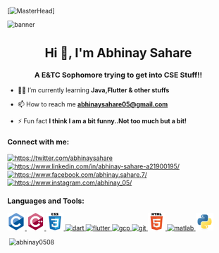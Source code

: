 [![MasterHead](https://drive.google.com/file/d/1c2iwIQhGs8ePtaGKLEuq5lFJYuD68aXv/view?usp=sharing)]

<img src='https://drive.google.com/file/d/1c2iwIQhGs8ePtaGKLEuq5lFJYuD68aXv/view?usp=sharing' alt="banner"></img>

<h1 align="center">Hi 👋, I'm Abhinay Sahare</h1>
<h3 align="center">A E&TC Sophomore trying to get into CSE Stuff!!</h3>

- 👨‍💻 I’m currently learning **Java,Flutter & other stuffs**

- 📫 How to reach me **abhinaysahare05@gmail.com** 

- ⚡ Fun fact **I think I am a bit funny..Not too much but a bit!**

<h3 align="left">Connect with me:</h3>
<p align="left">
<a href="https://twitter.com/https://twitter.com/abhinaysahare" target="blank"><img align="center" src="https://raw.githubusercontent.com/rahuldkjain/github-profile-readme-generator/master/src/images/icons/Social/twitter.svg" alt="https://twitter.com/abhinaysahare" height="30" width="40" /></a>
<a href="https://linkedin.com/in/https://www.linkedin.com/in/abhinay-sahare-a21900195/" target="blank"><img align="center" src="https://raw.githubusercontent.com/rahuldkjain/github-profile-readme-generator/master/src/images/icons/Social/linked-in-alt.svg" alt="https://www.linkedin.com/in/abhinay-sahare-a21900195/" height="30" width="40" /></a>
<a href="https://fb.com/https://www.facebook.com/abhinay.sahare.7/" target="blank"><img align="center" src="https://raw.githubusercontent.com/rahuldkjain/github-profile-readme-generator/master/src/images/icons/Social/facebook.svg" alt="https://www.facebook.com/abhinay.sahare.7/" height="30" width="40" /></a>
<a href="https://instagram.com/https://www.instagram.com/abhinay_05/" target="blank"><img align="center" src="https://raw.githubusercontent.com/rahuldkjain/github-profile-readme-generator/master/src/images/icons/Social/instagram.svg" alt="https://www.instagram.com/abhinay_05/" height="30" width="40" /></a>
</p>

<h3 align="left">Languages and Tools:</h3>
<p align="left"> <a href="https://www.cprogramming.com/" target="_blank" rel="noreferrer"> <img src="https://raw.githubusercontent.com/devicons/devicon/master/icons/c/c-original.svg" alt="c" width="40" height="40"/> </a> <a href="https://www.w3schools.com/cpp/" target="_blank" rel="noreferrer"> <img src="https://raw.githubusercontent.com/devicons/devicon/master/icons/cplusplus/cplusplus-original.svg" alt="cplusplus" width="40" height="40"/> </a> <a href="https://www.w3schools.com/css/" target="_blank" rel="noreferrer"> <img src="https://raw.githubusercontent.com/devicons/devicon/master/icons/css3/css3-original-wordmark.svg" alt="css3" width="40" height="40"/> </a> <a href="https://dart.dev" target="_blank" rel="noreferrer"> <img src="https://www.vectorlogo.zone/logos/dartlang/dartlang-icon.svg" alt="dart" width="40" height="40"/> </a> <a href="https://flutter.dev" target="_blank" rel="noreferrer"> <img src="https://www.vectorlogo.zone/logos/flutterio/flutterio-icon.svg" alt="flutter" width="40" height="40"/> </a> <a href="https://cloud.google.com" target="_blank" rel="noreferrer"> <img src="https://www.vectorlogo.zone/logos/google_cloud/google_cloud-icon.svg" alt="gcp" width="40" height="40"/> </a> <a href="https://git-scm.com/" target="_blank" rel="noreferrer"> <img src="https://www.vectorlogo.zone/logos/git-scm/git-scm-icon.svg" alt="git" width="40" height="40"/> </a> <a href="https://www.w3.org/html/" target="_blank" rel="noreferrer"> <img src="https://raw.githubusercontent.com/devicons/devicon/master/icons/html5/html5-original-wordmark.svg" alt="html5" width="40" height="40"/> </a> <a href="https://www.mathworks.com/" target="_blank" rel="noreferrer"> <img src="https://upload.wikimedia.org/wikipedia/commons/2/21/Matlab_Logo.png" alt="matlab" width="40" height="40"/> </a> <a href="https://www.python.org" target="_blank" rel="noreferrer"> <img src="https://raw.githubusercontent.com/devicons/devicon/master/icons/python/python-original.svg" alt="python" width="40" height="40"/> </a> </p>

<p>&nbsp;<img align="center" src="https://github-readme-stats.vercel.app/api?username=abhinay0508&show_icons=true&locale=en" alt="abhinay0508" /></p>
